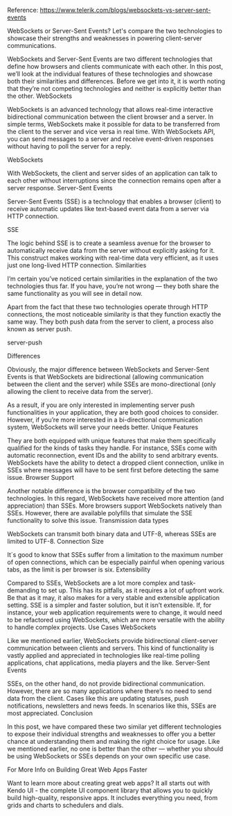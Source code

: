 

Reference: https://www.telerik.com/blogs/websockets-vs-server-sent-events

WebSockets or Server-Sent Events? Let's compare the two technologies to showcase their strengths and weaknesses in powering client-server communications.

WebSockets and Server-Sent Events are two different technologies that define how browsers and clients communicate with each other. In this post, we’ll look at the individual features of these technologies and showcase both their similarities and differences. Before we get into it, it is worth noting that they’re not competing technologies and neither is explicitly better than the other.
WebSockets

WebSockets is an advanced technology that allows real-time interactive bidirectional communication between the client browser and a server. In simple terms, WebSockets make it possible for data to be transferred from the client to the server and vice versa in real time. With WebSockets API, you can send messages to a server and receive event-driven responses without having to poll the server for a reply.

WebSockets

With WebSockets, the client and server sides of an application can talk to each other without interruptions since the connection remains open after a server response.
Server-Sent Events

Server-Sent Events (SSE) is a technology that enables a browser (client) to receive automatic updates like text-based event data from a server via HTTP connection.

SSE

The logic behind SSE is to create a seamless avenue for the browser to automatically receive data from the server without explicitly asking for it. This construct makes working with real-time data very efficient, as it uses just one long-lived HTTP connection.
Similarities

I’m certain you’ve noticed certain similarities in the explanation of the two technologies thus far. If you have, you’re not wrong — they both share the same functionality as you will see in detail now.

Apart from the fact that these two technologies operate through HTTP connections, the most noticeable similarity is that they function exactly the same way. They both push data from the server to client, a process also known as server push.

server-push

Differences

Obviously, the major difference between WebSockets and Server-Sent Events is that WebSockets are bidirectional (allowing communication between the client and the server) while SSEs are mono-directional (only allowing the client to receive data from the server).

As a result, if you are only interested in implementing server push functionalities in your application, they are both good choices to consider. However, if you’re more interested in a bi-directional communication system, WebSockets will serve your needs better.
Unique Features

They are both equipped with unique features that make them specifically qualified for the kinds of tasks they handle. For instance, SSEs come with automatic reconnection, event IDs and the ability to send arbitrary events. WebSockets have the ability to detect a dropped client connection, unlike in SSEs where messages will have to be sent first before detecting the same issue.
Browser Support

Another notable difference is the browser compatibility of the two technologies. In this regard, WebSockets have received more attention (and appreciation) than SSEs. More browsers support WebSockets natively than SSEs. However, there are available polyfills that simulate the SSE functionality to solve this issue.
Transmission data types

WebSockets can transmit both binary data and UTF-8, whereas SSEs are limited to UTF-8.
Connection Size

It´s good to know that SSEs suffer from a limitation to the maximum number of open connections, which can be especially painful when opening various tabs, as the limit is per browser is six.
Extensibility

Compared to SSEs, WebSockets are a lot more complex and task-demanding to set up. This has its pitfalls, as it requires a lot of upfront work. Be that as it may, it also makes for a very stable and extensible application setting. SSE is a simpler and faster solution, but it isn’t extensible. If, for instance, your web application requirements were to change, it would need to be refactored using WebSockets, which are more versatile with the ability to handle complex projects.
Use Cases
WebSockets

Like we mentioned earlier, WebSockets provide bidirectional client-server communication between clients and servers. This kind of functionality is vastly applied and appreciated in technologies like real-time polling applications, chat applications, media players and the like.
Server-Sent Events

SSEs, on the other hand, do not provide bidirectional communication. However, there are so many applications where there’s no need to send data from the client. Cases like this are updating statuses, push notifications, newsletters and news feeds. In scenarios like this, SSEs are most appreciated.
Conclusion

In this post, we have compared these two similar yet different technologies to expose their individual strengths and weaknesses to offer you a better chance at understanding them and making the right choice for usage. Like we mentioned earlier, no one is better than the other — whether you should be using WebSockets or SSEs depends on your own specific use case.

For More Info on Building Great Web Apps Faster

Want to learn more about creating great web apps? It all starts out with Kendo UI - the complete UI component library that allows you to quickly build high-quality, responsive apps. It includes everything you need, from grids and charts to schedulers and dials.